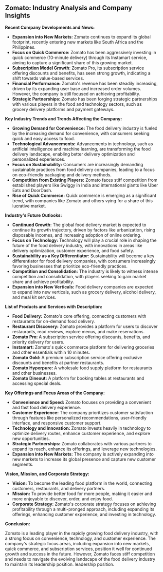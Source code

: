 ## Zomato: Industry Analysis and Company Insights

**Recent Company Developments and News:**

* **Expansion into New Markets:** Zomato continues to expand its global footprint, recently entering new markets like South Africa and the Philippines.
* **Focus on Quick Commerce:** Zomato has been aggressively investing in quick commerce (10-minute delivery) through its Instamart service, aiming to capture a significant share of this growing market.
* **Subscription Model Growth:** Zomato Pro, its subscription service offering discounts and benefits, has seen strong growth, indicating a shift towards value-based services.
* **Financial Performance:** Zomato's revenue has been steadily increasing, driven by its expanding user base and increased order volumes. However, the company is still focused on achieving profitability.
* **Strategic Partnerships:** Zomato has been forging strategic partnerships with various players in the food and technology sectors, such as grocery delivery platforms and payment gateways.

**Key Industry Trends and Trends Affecting the Company:**

* **Growing Demand for Convenience:** The food delivery industry is fueled by the increasing demand for convenience, with consumers seeking quick and easy access to food.
* **Technological Advancements:** Advancements in technology, such as artificial intelligence and machine learning, are transforming the food delivery landscape, enabling better delivery optimization and personalized experiences.
* **Focus on Sustainability:** Consumers are increasingly demanding sustainable practices from food delivery companies, leading to a focus on eco-friendly packaging and delivery methods.
* **Competition from Existing Players:** Zomato faces stiff competition from established players like Swiggy in India and international giants like Uber Eats and DoorDash.
* **Rise of Quick Commerce:** Quick commerce is emerging as a significant trend, with companies like Zomato and others vying for a share of this lucrative market.

**Industry's Future Outlooks:**

* **Continued Growth:** The global food delivery market is expected to continue its growth trajectory, driven by factors like urbanization, rising disposable incomes, and increasing adoption of online ordering.
* **Focus on Technology:** Technology will play a crucial role in shaping the future of the food delivery industry, with innovations in areas like delivery optimization, customer experience, and food safety.
* **Sustainability as a Key Differentiator:** Sustainability will become a key differentiator for food delivery companies, with consumers increasingly favoring businesses that prioritize eco-friendly practices.
* **Competition and Consolidation:** The industry is likely to witness intense competition and consolidation, with players seeking to gain market share and achieve profitability.
* **Expansion into New Verticals:** Food delivery companies are expected to expand into new verticals, such as grocery delivery, alcohol delivery, and meal kit services.

**List of Products and Services with Description:**

* **Food Delivery:** Zomato's core offering, connecting customers with restaurants for on-demand food delivery.
* **Restaurant Discovery:** Zomato provides a platform for users to discover restaurants, read reviews, explore menus, and make reservations.
* **Zomato Pro:** A subscription service offering discounts, benefits, and priority delivery for users.
* **Instamart:** Zomato's quick commerce platform for delivering groceries and other essentials within 10 minutes.
* **Zomato Gold:** A premium subscription service offering exclusive discounts and benefits at partner restaurants.
* **Zomato Hyperpure:** A wholesale food supply platform for restaurants and other businesses.
* **Zomato Dineout:** A platform for booking tables at restaurants and accessing special deals.

**Key Offerings and Focus Areas of the Company:**

* **Convenience and Speed:** Zomato focuses on providing a convenient and fast food delivery experience.
* **Customer Experience:** The company prioritizes customer satisfaction through features like personalized recommendations, user-friendly interface, and responsive customer support.
* **Technology and Innovation:** Zomato invests heavily in technology to optimize delivery routes, enhance customer experience, and explore new opportunities.
* **Strategic Partnerships:** Zomato collaborates with various partners to expand its reach, enhance its offerings, and leverage new technologies.
* **Expansion into New Markets:** The company is actively expanding into new markets to increase its global presence and capture new customer segments.

**Vision, Mission, and Corporate Strategy:**

* **Vision:** To become the leading food platform in the world, connecting customers, restaurants, and delivery partners.
* **Mission:** To provide better food for more people, making it easier and more enjoyable to discover, order, and enjoy food.
* **Corporate Strategy:** Zomato's corporate strategy focuses on achieving profitability through a multi-pronged approach, including expanding its offerings, enhancing customer experience, and investing in technology.

**Conclusion:**

Zomato is a leading player in the rapidly growing food delivery industry, with a strong focus on convenience, technology, and customer experience. The company's strategic focus areas, including expansion into new markets, quick commerce, and subscription services, position it well for continued growth and success in the future. However, Zomato faces stiff competition and needs to navigate the evolving landscape of the food delivery industry to maintain its leadership position.
 leadership position.